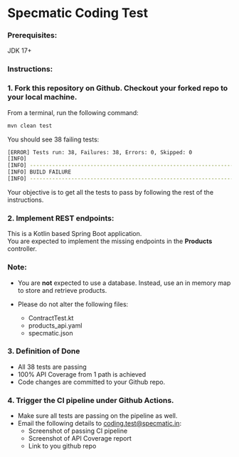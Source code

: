 # Specmatic Coding Test

### Prerequisites:
JDK 17+

### Instructions:

### 1. Fork this repository on Github. Checkout your forked repo to your local machine.  
From a terminal, run the following command:
```bash
mvn clean test
```
You should see 38 failing tests:
```bash
[ERROR] Tests run: 38, Failures: 38, Errors: 0, Skipped: 0
[INFO] 
[INFO] ------------------------------------------------------------------------
[INFO] BUILD FAILURE
[INFO] ------------------------------------------------------------------------
```
Your objective is to get all the tests to pass by following the rest of the instructions.

### 2. Implement REST endpoints:
This is a Kotlin based Spring Boot application.  
You are expected to implement the missing endpoints in the **Products** controller.

### Note:
- You are **not** expected to use a database. Instead, use an in memory map to store and retrieve products.

- Please do not alter the following files:
  - ContractTest.kt
  - products_api.yaml
  - specmatic.json

### 3. Definition of Done
- All 38 tests are passing
- 100% API Coverage from 1 path is achieved
- Code changes are committed to your Github repo.

### 4. Trigger the CI pipeline under Github Actions. 
- Make sure all tests are passing on the pipeline as well.
- Email the following details to coding.test@specmatic.in:
  - Screenshot of passing CI pipeline
  - Screenshot of API Coverage report
  - Link to you github repo
